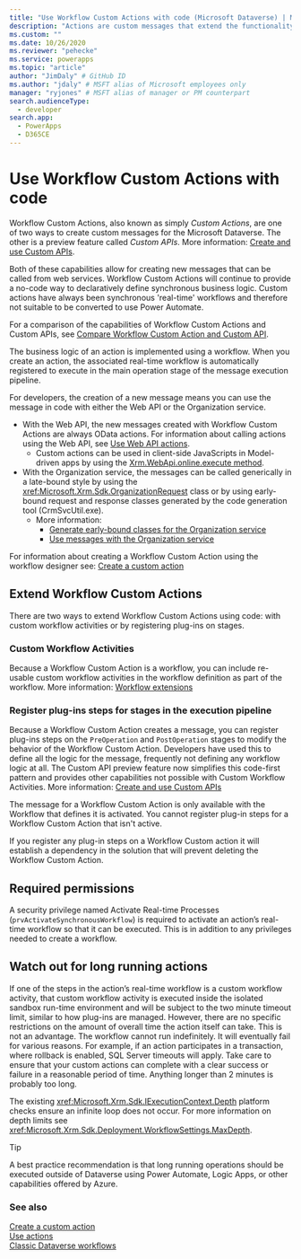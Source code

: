 ```yaml
---
title: "Use Workflow Custom Actions with code (Microsoft Dataverse) | Microsoft Docs" # Intent and product brand in a unique string of 43-59 chars including spaces
description: "Actions are custom messages that extend the functionality of Microsoft Dataverse. Learn more about how to create your own actions" # 115-145 characters including spaces. This abstract displays in the search result.
ms.custom: ""
ms.date: 10/26/2020
ms.reviewer: "pehecke"
ms.service: powerapps
ms.topic: "article"
author: "JimDaly" # GitHub ID
ms.author: "jdaly" # MSFT alias of Microsoft employees only
manager: "ryjones" # MSFT alias of manager or PM counterpart
search.audienceType: 
  - developer
search.app: 
  - PowerApps
  - D365CE
---
```


# Use Workflow Custom Actions with code

Workflow Custom Actions, also known as simply *Custom Actions*, are one of two ways to create custom messages for the Microsoft Dataverse. The other is a preview feature called *Custom APIs*. More information: [Create and use Custom APIs](custom-api.md).

Both of these capabilities allow for creating new messages that can be called from web services. Workflow Custom Actions will continue to provide a no-code way to declaratively define synchronous business logic. Custom actions have always been synchronous 'real-time' workflows and therefore not suitable to be converted to use Power Automate.

For a comparison of the capabilities of Workflow Custom Actions and Custom APIs, see [Compare Workflow Custom Action and Custom API](custom-actions.md#compare-workflow-custom-action-and-custom-api).
  
The business logic of an action is implemented using a workflow. When you create an action, the associated real-time workflow is automatically registered to execute in the main operation stage of the message execution pipeline.

For developers, the creation of a new message means you can use the message in code with either the Web API or the Organization service. 

- With the Web API, the new messages created with Workflow Custom Actions are always OData actions. For information about calling actions using the Web API, see [Use Web API actions](webapi/use-web-api-actions.md).
  - Custom actions can be used in client-side JavaScripts in Model-driven apps by using the [Xrm.WebApi.online.execute method](../model-driven-apps/clientapi/reference/Xrm-WebApi/online/execute.md).
- With the Organization service, the messages can be called generically in a late-bound style by using the <xref:Microsoft.Xrm.Sdk.OrganizationRequest> class or by using early-bound request and response classes generated by the code generation tool (CrmSvcUtil.exe).
  - More information: 
    - [Generate early-bound classes for the Organization service](org-service/generate-early-bound-classes.md)
    - [Use messages with the Organization service](org-service/use-messages.md)

For information about creating a Workflow Custom Action using the workflow designer see: [Create a custom action](../../maker/data-platform/create-actions.md)

## Extend Workflow Custom Actions

There are two ways to extend Workflow Custom Actions using code: with custom workflow activities or by registering plug-ins on stages.

### Custom Workflow Activities

Because a Workflow Custom Action is a workflow, you can include re-usable custom workflow activities in the workflow definition as part of the workflow. More information: [Workflow extensions](workflow/workflow-extensions.md)

### Register plug-ins steps for stages in the execution pipeline

Because a Workflow Custom Action creates a message, you can register plug-ins steps on the `PreOperation` and `PostOperation` stages to modify the behavior of the Workflow Custom Action. Developers have used this to define all the logic for the message, frequently not defining any workflow logic at all. The Custom API preview feature now simplifies this code-first pattern and provides other capabilities not possible with Custom Workflow Activities. More information: [Create and use Custom APIs](custom-api.md)

The message for a Workflow Custom Action is only available with the Workflow that defines it is activated. You cannot register plug-in steps for a Workflow Custom Action that isn't active.

If you register any plug-in steps on a Workflow Custom action it will establish a dependency in the solution that will prevent deleting the Workflow Custom Action.
  
<a name="bkmk_permissions"></a> 
  
## Required permissions
  
 A security privilege named Activate Real-time Processes (`prvActivateSynchronousWorkflow`) is required to activate an action’s real-time workflow so that it can be executed. This is in addition to any privileges needed to create a workflow.  

  
<a name="bkmk_longrunning"></a>

## Watch out for long running actions

If one of the steps in the action’s real-time workflow is a custom workflow activity, that custom workflow activity is executed inside the isolated sandbox run-time environment and will be subject to the two minute timeout limit, similar to how plug-ins are managed. However, there are no specific restrictions on the amount of overall time the action itself can take. This is not an advantage. The workflow cannot run indefinitely. It will eventually fail for various reasons. For example, if an action participates in a transaction, where rollback is enabled, SQL Server timeouts will apply. Take care to ensure that your custom actions can complete with a clear success or failure in a reasonable period of time. Anything longer than 2 minutes is probably too long.

The existing <xref:Microsoft.Xrm.Sdk.IExecutionContext.Depth> platform checks ensure an infinite loop does not occur. For more information on depth limits see <xref:Microsoft.Xrm.Sdk.Deployment.WorkflowSettings.MaxDepth>. 

> [!TIP]
>  A best practice recommendation is that long running operations should be executed outside of Dataverse using Power Automate, Logic Apps, or other capabilities offered by Azure.
  
### See also  
 [Create a custom action](../../maker/data-platform/create-actions.md)<br />
 [Use actions](../../maker/data-platform/actions.md)<br />
 [Classic Dataverse workflows](/flow/workflow-processes)<br />

